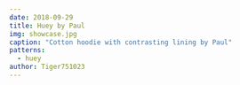 ```yaml
---
date: 2018-09-29
title: Huey by Paul
img: showcase.jpg
caption: "Cotton hoodie with contrasting lining by Paul"
patterns:
  - huey
author: Tiger751023
---
```


